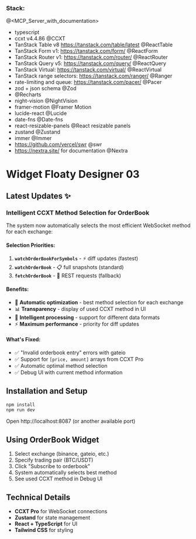 ### Stack:
@<MCP_Server_with_documentation>
+ typescript
+ ccxt v4.4.86 @CCXT
+ TanStack Table v8 https://tanstack.com/table/latest @ReactTable 
+ TanStack Form v1: https://tanstack.com/form/ @ReactForm 
+ TanStack Router v1: https://tanstack.com/router/ @ReactRouter
+ TanStack Query v5: https://tanstack.com/query/ @ReactQuery
+ TanStack Virtual: https://tanstack.com/virtual/ @ReactVirtual
+ TanStack range selectors: https://tanstack.com/ranger/ @Ranger
+ rate-limiting and queue: https://tanstack.com/pacer/ @Pacer
+ zod + json schema @Zod 
+ @Recharts
+ night-vision @NightVision 
+ framer-motion @Framer Motion 
+ lucide-react @Lucide 
+ date-fns @Date-fns 
+ react-resizable-panels @React resizable panels 
+ zustand @Zustand 
+ immer @Immer 
+ https://github.com/vercel/swr @swr 
+ https://nextra.site/ for documentation @Nextra 

# Widget Floaty Designer 03

## Latest Updates ✨

### Intelligent CCXT Method Selection for OrderBook

The system now automatically selects the most efficient WebSocket method for each exchange:

#### Selection Priorities:
1. **`watchOrderBookForSymbols`** - ⚡ diff updates (fastest)
2. **`watchOrderBook`** - 📋 full snapshots (standard)
3. **`fetchOrderBook`** - 🔄 REST requests (fallback)

#### Benefits:
- 🚀 **Automatic optimization** - best method selection for each exchange
- 📊 **Transparency** - display of used CCXT method in UI
- 🔧 **Intelligent processing** - support for different data formats
- ⚡ **Maximum performance** - priority for diff updates

#### What's Fixed:
- ✅ "Invalid orderbook entry" errors with gateio
- ✅ Support for `[price, amount]` arrays from CCXT Pro
- ✅ Automatic optimal method selection
- ✅ Debug UI with current method information

## Installation and Setup

```bash
npm install
npm run dev
```

Open http://localhost:8087 (or another available port)

## Using OrderBook Widget

1. Select exchange (binance, gateio, etc.)
2. Specify trading pair (BTC/USDT)
3. Click "Subscribe to orderbook"
4. System automatically selects best method
5. See used CCXT method in Debug UI

## Technical Details

- **CCXT Pro** for WebSocket connections
- **Zustand** for state management
- **React + TypeScript** for UI
- **Tailwind CSS** for styling 
